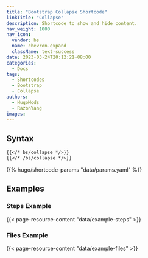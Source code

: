 ```yaml
---
title: "Bootstrap Collapse Shortcode"
linkTitle: "Collapse"
description: Shortcode to show and hide content.
nav_weight: 1000
nav_icon:
  vendor: bs
  name: chevron-expand
  className: text-success
date: 2023-03-24T20:12:21+08:00
categories:
  - Docs
tags:
  - Shortcodes
  - Bootstrap
  - Collapse
authors:
  - HugoMods
  - RazonYang
images:
---
```


## Syntax

```markdown
{{</* bs/collapse */>}}
{{</* /bs/collapse */>}}
```

{{% hugo/shortcode-params "data/params.yaml" %}}

## Examples

### Steps Example

{{< page-resource-content "data/example-steps" >}}

### Files Example

{{< page-resource-content "data/example-files" >}}
